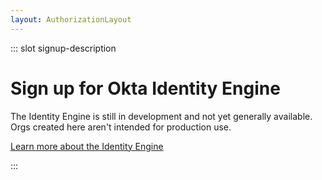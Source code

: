 ```yaml
---
layout: AuthorizationLayout
---
```


::: slot signup-description
 # Sign up for Okta Identity Engine

The Identity Engine is still in development and not yet generally available. Orgs created here aren't intended for production use.

<a href="https://help.okta.com/okta_help.htm?type=oie&id=ext-get-started-oie" target="_blank">Learn more about the Identity Engine</a>

:::

<SignUpOiePreview />

